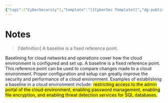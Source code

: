 ```yaml
---
{"tags":["CyberSecurity"],"template":"[[CyberSec Template]]","dg-publish":true,"permalink":"/600-coding/security/notes/cybersec-baselining/","dgPassFrontmatter":true}
---
```


# Notes
> [!definition] 
> A baseline is a fixed reference point.

Baselining for cloud networks and operations cover how the cloud environment is configured and set up. A baseline is a fixed reference point. This reference point can be used to compare changes made to a cloud environment. Proper configuration and setup can greatly improve the security and performance of a cloud environment. Examples of establishing a baseline in a cloud environment include: <mark class="hltr-blue">restricting access to the admin portal of the cloud environment, enabling password management, enabling file encryption, and enabling threat detection services for SQL databases.</mark>